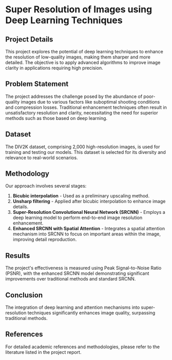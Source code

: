 # Super Resolution of Images using Deep Learning Techniques

## Project Details

This project explores the potential of deep learning techniques to enhance the resolution of low-quality images, making them sharper and more detailed. The objective is to apply advanced algorithms to improve image clarity in applications requiring high precision.

## Problem Statement

The project addresses the challenge posed by the abundance of poor-quality images due to various factors like suboptimal shooting conditions and compression losses. Traditional enhancement techniques often result in unsatisfactory resolution and clarity, necessitating the need for superior methods such as those based on deep learning.

## Dataset

The DIV2K dataset, comprising 2,000 high-resolution images, is used for training and testing our models. This dataset is selected for its diversity and relevance to real-world scenarios.

## Methodology

Our approach involves several stages:
1. **Bicubic interpolation** - Used as a preliminary upscaling method.
2. **Unsharp filtering** - Applied after bicubic interpolation to enhance image details.
3. **Super-Resolution Convolutional Neural Network (SRCNN)** - Employs a deep learning model to perform end-to-end image resolution enhancement.
4. **Enhanced SRCNN with Spatial Attention** - Integrates a spatial attention mechanism into SRCNN to focus on important areas within the image, improving detail reproduction.

## Results

The project's effectiveness is measured using Peak Signal-to-Noise Ratio (PSNR), with the enhanced SRCNN model demonstrating significant improvements over traditional methods and standard SRCNN.

## Conclusion

The integration of deep learning and attention mechanisms into super-resolution techniques significantly enhances image quality, surpassing traditional methods.

## References

For detailed academic references and methodologies, please refer to the literature listed in the project report.

